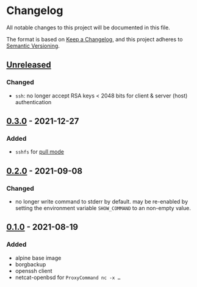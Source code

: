 # Changelog
All notable changes to this project will be documented in this file.

The format is based on [Keep a Changelog](https://keepachangelog.com/en/1.0.0/),
and this project adheres to [Semantic Versioning](https://semver.org/spec/v2.0.0.html).

## [Unreleased]
### Changed
- `ssh`: no longer accept RSA keys < 2048 bits for client & server (host) authentication

## [0.3.0] - 2021-12-27
### Added
- `sshfs` for [pull mode](https://borgbackup.readthedocs.io/en/stable/deployment/pull-backup.html)

## [0.2.0] - 2021-09-08
### Changed
- no longer write command to stderr by default.
  may be re-enabled by setting the environment variable `SHOW_COMMAND`
  to an non-empty value.

## [0.1.0] - 2021-08-19
### Added
- alpine base image
- borgbackup
- openssh client
- netcat-openbsd for `ProxyCommand nc -x …`

[Unreleased]: https://git.hammerle.me/fphammerle/docker-borgbackup-client/compare/v0.3.0...HEAD
[0.3.0]: https://git.hammerle.me/fphammerle/docker-borgbackup-client/compare/v0.2.0...v0.3.0
[0.2.0]: https://git.hammerle.me/fphammerle/docker-borgbackup-client/compare/v0.1.0...v0.2.0
[0.1.0]: https://git.hammerle.me/fphammerle/docker-borgbackup-client/src/v0.1.0
